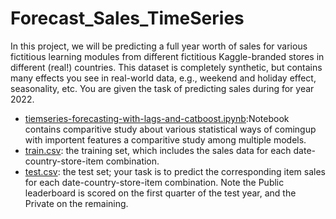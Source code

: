 # Forecast_Sales_TimeSeries

In this project, we will be predicting a full year worth of sales for various fictitious learning modules from different fictitious Kaggle-branded stores in different (real!) countries. This dataset is completely synthetic, but contains many effects you see in real-world data, e.g., weekend and holiday effect, seasonality, etc. You are given the task of predicting sales during for year 2022.

- [tiemseries-forecasting-with-lags-and-catboost.ipynb](./tiemseries-forecasting-with-lags-and-catboost.ipynb):Notebook contains comparitive study about various statistical ways of comingup with importent features a comparitive study among multiple models.
- [train.csv](./train.csv): the training set, which includes the sales data for each date-country-store-item combination.
- [test.csv](./test.csv): the test set; your task is to predict the corresponding item sales for each date-country-store-item combination. Note the Public leaderboard is scored on the first quarter of the test year, and the Private on the remaining.

